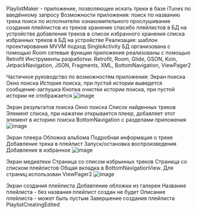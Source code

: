 PlaylistMaker - приложение, позволяющее искать треки в базе iTunes по введённому запросу
Возможности приложения:
поиск по названию трека
поиск по исполнителю
ознакомительного прослушивание
создания плейлистов из треков
хранение спасибо плейлистов в БД на устройстве
добавления треков в список избранного
хранения списка избранных треков в БД на устройстве
Реализация:
шаблон проектирования MVVM
подход SingleActivity
БД организована с помощью Room
сетевые функции приложения реализованы с помощью Retrofit
Инструменты разработки:
Retrofit, Room, Glide, GSON, Koin, JetpackNavigation, JSON, Fragments, XML, BottomNavigation, ViewPager2

Частичное руководство по возможностям приложения:
Экран поиска
Окно поиска
История поиска, при пустой истории выведется сообщение-заглушка
Кнопка очистки истории поиска, при пустой истории не отображается
![image](https://github.com/user-attachments/assets/fa3f9e37-9adb-4d46-9ad0-fff30423b103)

Экран результатов поиска
Окно поиска
Список найденных треков
Элемент списка, при нажатии открывается плеер, добавляет этот элемент в историю поиска
BottomNavigation с разделами приложения
![image](https://github.com/user-attachments/assets/6d84bf91-8d25-4063-b352-57bb065abbe6)

Экран плеера
Обложка альбома
Подробная информация о треке
Добавление трека в плейлист
Запуск/остановка воспроизведения
Добавление в избранное
![image](https://github.com/user-attachments/assets/c63c4782-6fda-4b94-a76c-5bae64687833)

Экран медиатеки
Страница со списом избрынных треков
Страница со списком плейлистов
Общая вкладка в BottomNavigationView. Для страниц использован ViewPager2
![image](https://github.com/user-attachments/assets/0330e83c-f10c-4be7-a840-143fad17047a)

Экран создания плейлиста
Добавление обложки из галереи
Название плейлиста - без названия плейлист создан не будет
Описание плейлиста - может быть пустым
Завершение создания плейлиста
PlaylistCreatingEdited
